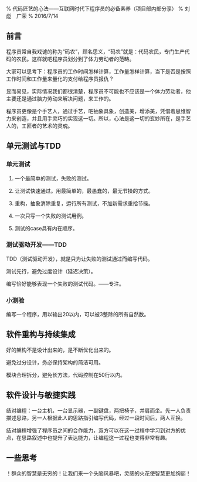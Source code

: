% 代码匠艺的心法——互联网时代下程序员的必备素养（项目部内部分享）
% 刘彪　广荣
% 2016/7/14

## 前言

程序员常自我戏谑的称为“码农”，顾名思义，“码农”就是：代码农民，专门生产代码的农民。这样就吧程序员划分到了体力劳动者的范畴。

大家可以思考下：程序员的工作时间怎样计算，工作量怎样计算，当下是否是按照工作时间和工作量来量化的支付给程序员报仇？

显而易见，实际情况我们都很清楚，程序员不可能也不应该是一个体力劳动者，他主要还是通过脑力劳动来解决问题，来工作的。

程序员更像是个手艺人，通过手艺，吧抽象具象，创造美，增添美，凭借着思维智力来创造，并且用手灵巧的实现这一切。所以，心法是这一切的玄妙所在，是手艺人的，工匠者的艺术的灵魂。

## 单元测试与TDD

### 单元测试

1. 一个最简单的测试，失败的测试。

2. 让测试快速通过。用最简单的，最愚蠢的，最无节操的方式。

3. 重构，抽象消除重复，运行所有测试，不加新需求重拾节操。

4. 一次只写一个失败的测试用例。

5. 测试的case具有内在顺序。

### 测试驱动开发——TDD

TDD（测试驱动开发），就是只为让失败的测试通过而编写代码。

测试先行，避免过度设计（延迟决策）。

编写恰好能够表现一个失败的测试代码。——专注。

### 小测验

编写一个程序，用以输出20以内，可以被3整除的所有自然数。

## 软件重构与持续集成

好的架构不是设计出来的，是不断优化出来的。

避免过分设计，务必保持架构的简洁可用。

模块合理拆分，避免长方法，代码控制在50行以内。

## 软件设计与敏捷实践

结对编程：一台主机，一台显示器，一副键盘，两把椅子，并肩而坐。先一人负责描述思路，另一人根据此人的思路指引编写代码，经过一段时间后，两人互换。

结对编程增强了程序员之间的合作能力，双方可以在这一过程中学习到对方的优点，在思路叙述中也提升了表达能力，让编程这一过程也变得非常有趣。

## 一些思考

！群众的智慧是无穷的！让我们来一个头脑风暴吧，灵感的火花使智慧更加绚丽！
